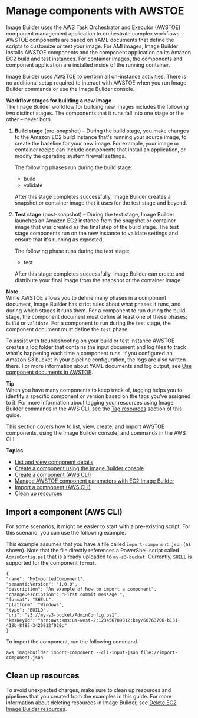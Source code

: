 # Manage components with AWSTOE<a name="manage-components"></a>

Image Builder uses the AWS Task Orchestrator and Executor \(AWSTOE\) component management application to orchestrate complex workflows\. AWSTOE components are based on YAML documents that define the scripts to customize or test your image\. For AMI images, Image Builder installs AWSTOE components and the component application on its Amazon EC2 build and test instances\. For container images, the components and component application are installed inside of the running container\. 

Image Builder uses AWSTOE to perform all on\-instance activities\. There is no additional setup required to interact with AWSTOE when you run Image Builder commands or use the Image Builder console\.

**Workflow stages for building a new image**  
The Image Builder workflow for building new images includes the following two distinct stages\. The components that it runs fall into one stage or the other – never both\.

1. **Build stage** \(pre\-snapshot\) – During the build stage, you make changes to the Amazon EC2 build instance that's running your source image, to create the baseline for your new image\. For example, your image or container recipe can include components that install an application, or modify the operating system firewall settings\.

   The following phases run during the build stage:
   + build
   + validate

   After this stage completes successfully, Image Builder creates a snapshot or container image that it uses for the test stage and beyond\.

1. **Test stage** \(post\-snapshot\) – During the test stage, Image Builder launches an Amazon EC2 instance from the snapshot or container image that was created as the final step of the build stage\. The test stage components run on the new instance to validate settings and ensure that it's running as expected\.

   The following phase runs during the test stage:
   + test

   After this stage completes successfully, Image Builder can create and distribute your final image from the snapshot or the container image\.

**Note**  
While AWSTOE allows you to define many phases in a component document, Image Builder has strict rules about what phases it runs, and during which stages it runs them\. For a component to run during the build stage, the component document must define at least one of these phases: `build` or `validate`\. For a component to run during the test stage, the component document must define the `test` phase\.

To assist with troubleshooting on your build or test instance AWSTOE creates a log folder that contains the input document and log files to track what's happening each time a component runs\. If you configured an Amazon S3 bucket in your pipeline configuration, the logs are also written there\. For more information about YAML documents and log output, see [Use component documents in AWSTOE](toe-use-documents.md)\.

**Tip**  
When you have many components to keep track of, tagging helps you to identify a specific component or version based on the tags you've assigned to it\. For more information about tagging your resources using Image Builder commands in the AWS CLI, see the [Tag resources](tag-resources.md) section of this guide\.

This section covers how to list, view, create, and import AWSTOE components, using the Image Builder console, and commands in the AWS CLI\.

**Topics**
+ [List and view component details](component-details.md)
+ [Create a component using the Image Builder console](create-component-console.md)
+ [Create a component \(AWS CLI\)](create-components-cli.md)
+ [Manage AWSTOE component parameters with EC2 Image Builder](manage-component-parameters.md)
+ [Import a component \(AWS CLI\)](#import-component-cli)
+ [Clean up resources](#component-cleanup)

## Import a component \(AWS CLI\)<a name="import-component-cli"></a>

For some scenarios, it might be easier to start with a pre\-existing script\. For this scenario, you can use the following example\. 

This example assumes that you have a file called `import-component.json` \(as shown\)\. Note that the file directly references a PowerShell script called `AdminConfig.ps1` that is already uploaded to `my-s3-bucket`\. Currently, `SHELL` is supported for the component `format`\. 

```
{
"name": "MyImportedComponent",
"semanticVersion": "1.0.0",
"description": "An example of how to import a component",
"changeDescription": "First commit message.",
"format": "SHELL",
"platform": "Windows",
"type": "BUILD",
"uri": "s3://my-s3-bucket/AdminConfig.ps1",
"kmsKeyId": "arn:aws:kms:us-west-2:123456789012:key/60763706-b131-418b-8f85-3420912f020c"
}
```

To import the component, run the following command\.

```
aws imagebuilder import-component --cli-input-json file://import-component.json
```

## Clean up resources<a name="component-cleanup"></a>

To avoid unexpected charges, make sure to clean up resources and pipelines that you created from the examples in this guide\. For more information about deleting resources in Image Builder, see [Delete EC2 Image Builder resources](delete-resources.md)\.